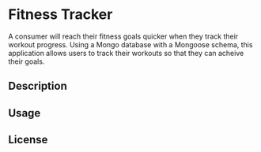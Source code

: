 # Fitness Tracker
A consumer will reach their fitness goals quicker when they track their workout progress. Using a Mongo database with a Mongoose schema, this application allows users to track 
their workouts so that they can acheive their goals. 

## Description

## Usage

## License 
